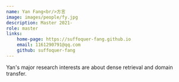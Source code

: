 ```yaml
---
name: Yan Fang<br/>方言
image: images/people/fy.jpg
description: Master 2021-
role: master 
links: 
    home-page: https://suffoquer-fang.github.io 
    email: 1161290791@qq.com 
    github: suffoquer-fang 
--- 
```


Yan's major research interests are about dense retrieval and domain transfer.